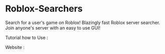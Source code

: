 # Roblox-Searchers
Search for a user's game on Roblox! Blazingly fast Roblox server searcher. Join anyone's server with an easy to use GUI!

Tutorial how to Use :


Website : 
